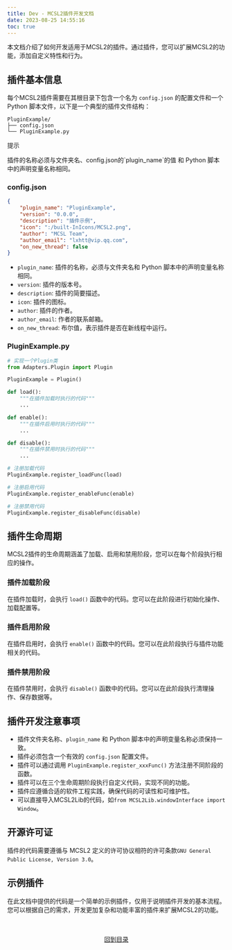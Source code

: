```yaml
---
title: Dev - MCSL2插件开发文档
date: 2023-08-25 14:55:16
toc: true
---
```

本文档介绍了如何开发适用于MCSL2的插件。通过插件，您可以扩展MCSL2的功能，添加自定义特性和行为。

## 插件基本信息

每个MCSL2插件需要在其根目录下包含一个名为 `config.json` 的配置文件和一个 Python 脚本文件，以下是一个典型的插件文件结构：

```
PluginExample/
├── config.json
└── PluginExample.py
```
<div class="custom-block tip">
  <p class="custom-block-title">提示</p>
  <p class="custom-block-text">
  插件的名称必须与文件夹名、config.json的`plugin_name`的值 和 Python 脚本中的声明变量名称相同。
  </p>
</div>

### config.json

```json
{
    "plugin_name": "PluginExample",
    "version": "0.0.0",
    "description": "插件示例",
    "icon": ":/built-InIcons/MCSL2.png",
    "author": "MCSL Team",
    "author_email": "lxhtt@vip.qq.com",
    "on_new_thread": false
}
```

- `plugin_name`: 插件的名称，必须与文件夹名和 Python 脚本中的声明变量名称相同。
- `version`: 插件的版本号。
- `description`: 插件的简要描述。
- `icon`: 插件的图标。
- `author`: 插件的作者。
- `author_email`: 作者的联系邮箱。
- `on_new_thread`: 布尔值，表示插件是否在新线程中运行。

### PluginExample.py

```python
# 实现一个Plugin类
from Adapters.Plugin import Plugin

PluginExample = Plugin()

def load():
    """在插件加载时执行的代码"""
    ...

def enable():
    """在插件启用时执行的代码"""
    ...

def disable():
    """在插件禁用时执行的代码"""
    ...

# 注册加载代码
PluginExample.register_loadFunc(load)

# 注册启用代码
PluginExample.register_enableFunc(enable)

# 注册禁用代码
PluginExample.register_disableFunc(disable)
```

## 插件生命周期

MCSL2插件的生命周期涵盖了加载、启用和禁用阶段，您可以在每个阶段执行相应的操作。

### 插件加载阶段

在插件加载时，会执行 `load()` 函数中的代码。您可以在此阶段进行初始化操作、加载配置等。

### 插件启用阶段

在插件启用时，会执行 `enable()` 函数中的代码。您可以在此阶段执行与插件功能相关的代码。

### 插件禁用阶段

在插件禁用时，会执行 `disable()` 函数中的代码。您可以在此阶段执行清理操作、保存数据等。

## 插件开发注意事项

 - 插件文件夹名称、`plugin_name` 和 Python 脚本中的声明变量名称必须保持一致。
 - 插件必须包含一个有效的 `config.json` 配置文件。
 - 插件可以通过调用 `PluginExample.register_xxxFunc()` 方法注册不同阶段的函数。
 - 插件可以在三个生命周期阶段执行自定义代码，实现不同的功能。
 - 插件应遵循合适的软件工程实践，确保代码的可读性和可维护性。
 - 可以直接导入MCSL2Lib的代码，如`from MCSL2Lib.windowInterface import Window`。

## 开源许可证

插件的代码需要遵循与 MCSL2 定义的许可协议相符的许可条款`GNU General Public License, Version 3.0`。

## 示例插件

在此文档中提供的代码是一个简单的示例插件，仅用于说明插件开发的基本流程。您可以根据自己的需求，开发更加复杂和功能丰富的插件来扩展MCSL2的功能。


<div>
    <center>
        <br><br><a href="/MCSL2DevGuide">回到目录</a>
    </center>
</div>